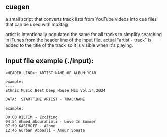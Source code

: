 cuegen
----------------------------
a small script that converts track lists from YouTube videos into cue files that can be used with mp3tag

artist is intentionally populated the same for all tracks to simplify searching in iTunes from the header line of the input file.  actual "artist - track" is added to the title of the track so it is visible when it's playing.

Input file example (./input):
----------------------------

```
<HEADER LINE>: ARTIST:NAME_OF_ALBUM:YEAR

example:
----
Ethnic Music:Best Deep House Mix Vol.54:2024

DATA:  STARTTIME ARTIST - TRACKNAME

example:
----
00:00 RILTIM - Exciting
04:54 Ahmed Abdurahimli - Love In Summer
07:59 KASIMOFF - Alone
12:46 Gurban Abbasli - Amour Sonata
```
